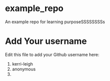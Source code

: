 # example_repo
An example repo for learning purposeSSSSSSSSs
# Add Your username
Edit this file to add your Github username here:
1. kerri-leigh
2. anonymous
3. 
